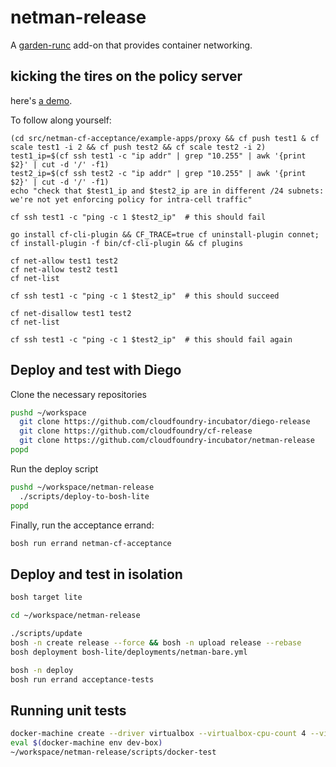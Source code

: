# netman-release

A [garden-runc](https://github.com/cloudfoundry-incubator/garden-runc-release) add-on
that provides container networking.

## kicking the tires on the policy server
here's [a demo](https://drive.google.com/file/d/0Bx9k3GiR0tm6QUxsS2d1V2lfbnc/view?usp=sharing).

To follow along yourself:
```
(cd src/netman-cf-acceptance/example-apps/proxy && cf push test1 & cf scale test1 -i 2 && cf push test2 && cf scale test2 -i 2)
test1_ip=$(cf ssh test1 -c "ip addr" | grep "10.255" | awk '{print $2}' | cut -d '/' -f1)
test2_ip=$(cf ssh test2 -c "ip addr" | grep "10.255" | awk '{print $2}' | cut -d '/' -f1)
echo "check that $test1_ip and $test2_ip are in different /24 subnets: we're not yet enforcing policy for intra-cell traffic"

cf ssh test1 -c "ping -c 1 $test2_ip"  # this should fail

go install cf-cli-plugin && CF_TRACE=true cf uninstall-plugin connet; cf install-plugin -f bin/cf-cli-plugin && cf plugins

cf net-allow test1 test2
cf net-allow test2 test1
cf net-list

cf ssh test1 -c "ping -c 1 $test2_ip"  # this should succeed

cf net-disallow test1 test2
cf net-list

cf ssh test1 -c "ping -c 1 $test2_ip"  # this should fail again
```


## Deploy and test with Diego

Clone the necessary repositories

```bash
pushd ~/workspace
  git clone https://github.com/cloudfoundry-incubator/diego-release
  git clone https://github.com/cloudfoundry/cf-release
  git clone https://github.com/cloudfoundry-incubator/netman-release
popd
```

Run the deploy script

```bash
pushd ~/workspace/netman-release
  ./scripts/deploy-to-bosh-lite
popd
```

Finally, run the acceptance errand:

```bash
bosh run errand netman-cf-acceptance
```

## Deploy and test in isolation

```bash
bosh target lite

cd ~/workspace/netman-release

./scripts/update
bosh -n create release --force && bosh -n upload release --rebase
bosh deployment bosh-lite/deployments/netman-bare.yml

bosh -n deploy
bosh run errand acceptance-tests
```

## Running unit tests

```bash
docker-machine create --driver virtualbox --virtualbox-cpu-count 4 --virtualbox-memory 2048 dev-box
eval $(docker-machine env dev-box)
~/workspace/netman-release/scripts/docker-test
```

